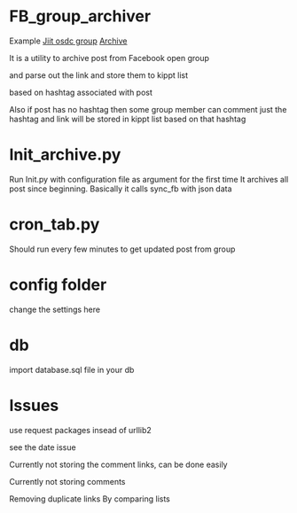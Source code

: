 FB_group_archiver
==================
Example <a href="https://www.facebook.com/groups/jiitlug/" target ='_blank'>Jiit osdc group</a>
<a href="https://kippt.com/Osdc_JIIT" target ='_blank'> Archive </a>  

It is a utility to archive post from Facebook open group 

and parse out the link and store them to kippt list

based on hashtag associated with post

Also if post has no hashtag then some group member can comment just the hashtag and link will be stored in kippt list based on that hashtag 


Init_archive.py
=====
Run Init.py with configuration file as argument for the first time
It archives all post since beginning.
Basically it calls sync_fb with json data

cron_tab.py
=======
Should run every few minutes to get updated post from group

config folder
======
change the settings here

db
====
import database.sql file in your db

 
Issues
======
 use request packages insead of urllib2 

 see the date issue
 
 Currently not storing the comment links, can be done easily

 Currently not storing comments  

 Removing duplicate links By comparing lists 
 
